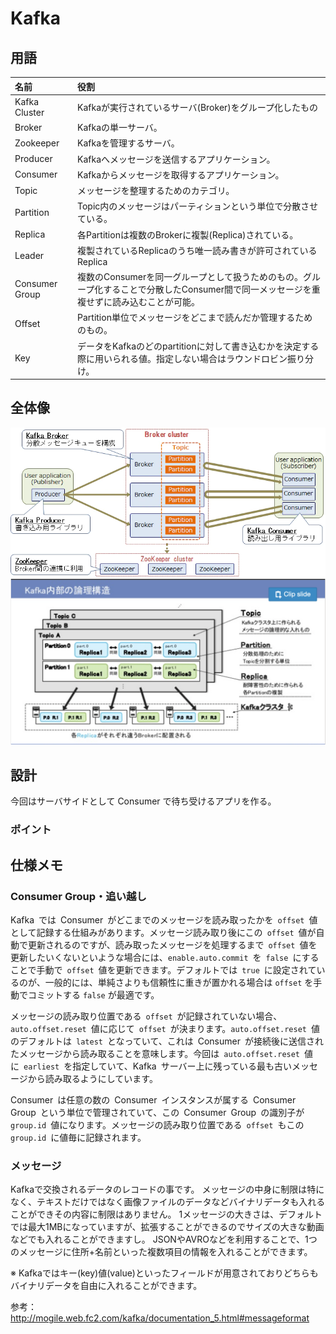 # Kafka

## 用語

|名前|役割|
|:---|:---|
|Kafka Cluster|Kafkaが実行されているサーバ(Broker)をグループ化したもの|
|Broker|Kafkaの単一サーバ。|
|Zookeeper|Kafkaを管理するサーバ。|
|Producer|Kafkaへメッセージを送信するアプリケーション。|
|Consumer|Kafkaからメッセージを取得するアプリケーション。|
|Topic|メッセージを整理するためのカテゴリ。|
|Partition|Topic内のメッセージはパーティションという単位で分散させている。|
|Replica|各Partitionは複数のBrokerに複製(Replica)されている。|
|Leader|複製されているReplicaのうち唯一読み書きが許可されているReplica|
|Consumer Group|複数のConsumerを同一グループとして扱うためのもの。グループ化することで分散したConsumer間で同一メッセージを重複せずに読み込むことが可能。|
|Offset|Partition単位でメッセージをどこまで読んだか管理するためのもの。|
|Key|データをKafkaのどのpartitionに対して書き込むかを決定する際に用いられる値。指定しない場合はラウンドロビン振り分け。|

## 全体像

<img src="./img/kafka_overview.png" />
<br />
<img src="./img/kafka_spec1.png" />

## 設計

今回はサーバサイドとして Consumer で待ち受けるアプリを作る。

### ポイント



## 仕様メモ

### Consumer Group・追い越し

Kafka では Consumer がどこまでのメッセージを読み取ったかを `offset` 値として記録する仕組みがあります。メッセージ読み取り後にこの `offset` 値が自動で更新されるのですが、読み取ったメッセージを処理するまで `offset` 値を更新したいくないといような場合には、`enable.auto.commit` を `false` にすることで手動で `offset` 値を更新できます。デフォルトでは `true` に設定されているのが、一般的には、単純さよりも信頼性に重きが置かれる場合は `offset` を手動でコミットする `false` が最適です。

メッセージの読み取り位置である `offset` が記録されていない場合、`auto.offset.reset` 値に応じて `offset` が決まります。`auto.offset.reset` 値のデフォルトは `latest` となっていて、これは Consumer が接続後に送信されたメッセージから読み取ることを意味します。今回は `auto.offset.reset` 値に `earliest` を指定していて、Kafka サーバー上に残っている最も古いメッセージから読み取るようにしています。

Consumer は任意の数の Consumer インスタンスが属する Consumer Group という単位で管理されていて、この Consumer Group の識別子が `group.id` 値になります。メッセージの読み取り位置である `offset` もこの `group.id` に値毎に記録されます。

### メッセージ

Kafkaで交換されるデータのレコードの事です。
メッセージの中身に制限は特になく、テキストだけではなく画像ファイルのデータなどバイナリデータも入れることができその内容に制限はありません。
1メッセージの大きさは、デフォルトでは最大1MBになっていますが、拡張することができるのでサイズの大きな動画などでも入れることができますし。
JSONやAVROなどを利用することで、1つのメッセージに住所+名前といった複数項目の情報を入れることができます。

※ Kafkaではキー(key)値(value)といったフィールドが用意されておりどちらもバイナリデータを自由に入れることができます。

参考：http://mogile.web.fc2.com/kafka/documentation_5.html#messageformat